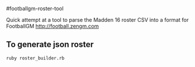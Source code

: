 #footballgm-roster-tool

Quick attempt at a tool to parse the Madden 16 roster CSV into a format for FootballGM http://football.zengm.com

## To generate json roster

`ruby roster_builder.rb`
